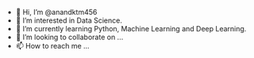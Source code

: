 - 👋 Hi, I’m @anandktm456
- 👀 I’m interested in Data Science.
- 🌱 I’m currently learning Python, Machine Learning and Deep Learning.
- 💞️ I’m looking to collaborate on ...
- 📫 How to reach me ...

<!---
anandktm456/anandktm456 is a ✨ special ✨ repository because its `README.md` (this file) appears on your GitHub profile.
You can click the Preview link to take a look at your changes.
--->
